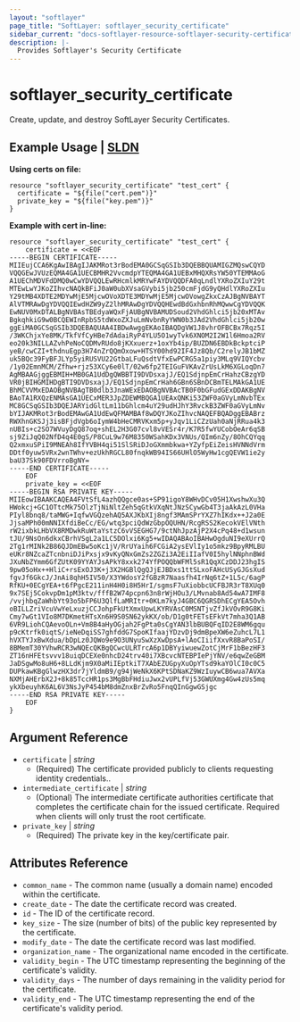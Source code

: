 ```yaml
---
layout: "softlayer"
page_title: "SoftLayer: softlayer_security_certificate"
sidebar_current: "docs-softlayer-resource-softlayer-security-certificate"
description: |-
  Provides Softlayer's Security Certificate
---
```


# softlayer_security_certificate

Create, update, and destroy SoftLayer Security Certificates. 

## Example Usage | [SLDN](http://sldn.softlayer.com/reference/datatypes/SoftLayer_Security_Certificate)
**Using certs on file:**
```
resource "softlayer_security_certificate" "test_cert" {
  certificate = "${file("cert.pem")}"
  private_key = "${file("key.pem")}"
}
```

**Example with cert in-line:**
```
resource "softlayer_security_certificate" "test_cert" {
    certificate = <<EOF
-----BEGIN CERTIFICATE-----
MIIEujCCA6KgAwIBAgIJAKMRot3rBodEMA0GCSqGSIb3DQEBBQUAMIGZMQswCQYD
VQQGEwJVUzEQMA4GA1UECBMHR2VvcmdpYTEQMA4GA1UEBxMHQXRsYW50YTEMMAoG
A1UEChMDVFdDMQ0wCwYDVQQLEwRHcmlkMRYwFAYDVQQDFA0qLndlYXRoZXIuY29t
MTEwLwYJKoZIhvcNAQkBFiJ0aW0ubXVsaGVybi5jb250cmFjdG9yQHdlYXRoZXIu
Y29tMB4XDTE2MDYwMjE5MjcwOVoXDTE3MDYwMjE5MjcwOVowgZkxCzAJBgNVBAYT
AlVTMRAwDgYDVQQIEwdHZW9yZ2lhMRAwDgYDVQQHEwdBdGxhbnRhMQwwCgYDVQQK
EwNUV0MxDTALBgNVBAsTBEdyaWQxFjAUBgNVBAMUDSoud2VhdGhlci5jb20xMTAv
BgkqhkiG9w0BCQEWInRpbS5tdWxoZXJuLmNvbnRyYWN0b3JAd2VhdGhlci5jb20w
ggEiMA0GCSqGSIb3DQEBAQUAA4IBDwAwggEKAoIBAQDgVW1J8vhrOFBCBx7Rqz5I
/3WKChjxYe8MK/TkfVfCyHBe7dAdaiRyP4YLU5O1wyTvk6XNOM2I2W1l6Hmoa2RV
eo20k3NILLAZvhPeNoCQDMvRUdo8jKXxuerz+1oxYb4ip/BUZDN6EBDkBckptciP
yeB/cwCZI+thdnuEgp3H74nZrQQmOxow+HTSY00hd92IF4Jz8Qb/C2relyJB1bMZ
uk5BQc39FyBFJLYp5yiRUSVU22GtbaLFuQsdtVfxEwPCRG5a1piy3MLq9VIQYcbv
/1y02EmnMCM/Zfhw+rjz53XCy6e0lT/02w6fp2TEIGuFVKAvZrUsLkM6XGLoqDn7
AgMBAAGjggEBMIH+MB0GA1UdDgQWBBTI9DVDsxajJ/EQ1SdjnpEmCrHahzCBzgYD
VR0jBIHGMIHDgBTI9DVDsxajJ/EQ1SdjnpEmCrHah6GBn6SBnDCBmTELMAkGA1UE
BhMCVVMxEDAOBgNVBAgTB0dlb3JnaWExEDAOBgNVBAcTB0F0bGFudGExDDAKBgNV
BAoTA1RXQzENMAsGA1UECxMER3JpZDEWMBQGA1UEAxQNKi53ZWF0aGVyLmNvbTEx
MC8GCSqGSIb3DQEJARYidGltLm11bGhlcm4uY29udHJhY3RvckB3ZWF0aGVyLmNv
bYIJAKMRot3rBodEMAwGA1UdEwQFMAMBAf8wDQYJKoZIhvcNAQEFBQADggEBABrz
RWXhnGKSJj3isBFjdVgb6oIymW4bHeCMRVKxm5p+yJqv1LiCZzUah0aNjRRua4k3
nUBIs+c2SO7WVuyDgQ87oq+shEL2H3G07cvl8vVESr4r/K7R5fwYUCobOeAr6qSB
sj9ZiJqQ02NfD4q4E0gS/P8CuL9w76M8350WSahKDx3VNUs/QIm6nZy/8OhCQYqq
Q2xmxuSPiI9MNEAh8IfYVBH4qi51SlSRiDJoGXmmbkwa+YZyfpEiZeisHVNNdVrm
DDtf0yuw5VRx2wnTWhv+ezUkhRGCL80fnqkWB94IS66UHlO5WyHw1cgQEVW1ie2y
baU37Sk90FDVrroBgNY=
-----END CERTIFICATE-----
    EOF
    private_key = <<EOF
-----BEGIN RSA PRIVATE KEY-----
MIIEowIBAAKCAQEA4FVtSfL4azhQQgce0as+SP91igoY8WHvDCv05H1XwshwXu3Q
HWokcj+GC1OTtcMk75OlzTjNiNltZeh5qGtkVXqNtJNzSCywGb4T3jaAkAzL0VHa
PIyl8bnq8/taMWG+IqfwVGQzehAQ5AXJKbXIj8ngf3MAmSPrYXZ7hIKdx++J2a0E
JjsaMPh00mNNIXfdiBeCc/EG/wtq3pciQdWzGbpOQUHN/RcgRSS2KecokVElVNth
rW2ixbkLHbVX8RMDwkRuWtaYstzC6vVSEGHG7/9ctNhJpzAjP2X4cPq48+d1wsun
tJU/9NsOn6dkxCBrhVSgL2a1LC5DOlxi6Kg5+wIDAQABAoIBAHwOgduNI9eXUrrQ
2Tg1rMINk2B86QJDmEBw5oKc1jV/RrUYaih6FCGiA2ysEVlIy1o5mkz9BpyRMLBU
eUKr8NZcaZTcnbniDJiPxsjx9vKyQNxGmZs2ZGZi3A2EiIIafV0I5hylNNphnBWd
JXuNbZYmm6GfZUtK09YYAYJsAPkY8xxk274YfPOQQbWFMl5sR1QqXCzDDJ23hgIS
9pw05oHx++HliC+rsExOJ3K+j3X2HGBlQgQJjEJBDxs1ttSLxoFAHcUSyGJGsXud
fgvJf6GkcJ/JnAi8qhH5IV50/X3YWdosY2fGBzR7Naasfh4IrNq6tZ+1L5c/6agP
RfKU+0ECgYEA+t6fPgcE211inH4H0i8H5HrI/sgmsF7uXiobbcUCFBJR3rT8XUq0
9x7SEj5CokvpDm1pM3ktv/fffB2W74pcpn63n8rWjHOu3/LMvnab8Ad54wA7IMF8
/vvjhbqZaWhbYt93o5bFP6U3QlfLaMRItr+0KLm7kyJ4GBC6QGRSDhECgYEA5Ovh
oBILLZriVcuVwYeLxuzjCCJohpFkUtXmxUpwLKYRVAsC0MSNTjvZfJkVOvR9G8Ki
Cmy7wGt1VIo8M7DKmetHTsXn6H9S0SN62ykKX/ob/D1g0tFETsEFkVt7mha3Q1AB
6VR9LiohCQAevoOLn+Vm8B4aHyOGjah2FgPta0sCgYAN3lbBUBQFqID2E8WM6gqu
p9cKtrfk0iqtS/ieNeDqiSS7ghfddG7SpoKIfaajYDzvDj9dmBpeXW6eZuhcL7L1
hVXTYJxBwXdua/bDpLz0JQWo9e9O3UNyuSwXzXwDpsA+lAoCIiifXxvR8BaPoSI/
8BMemT30YVhwRCR3wNQEcQKBgQCwcULRTrcA6p1DBYyiwuewZotCjMrF1bBezHF3
ZT16nHFEtsvvv18uiqDCEXe0nhcD24trv40i7XBcvcNTEBPIePjYNV/e6qwZeGBM
JaDSgwMo8uH6+8LLdKjm9X0aMiIEptkiT7XAbEZUGpyXuOpYTsd9kaYOlCI0c0C5
DUPkawKBgGlwzHX3dr7jYldmB9/g94jWeNkX6KPtSDNaKZ9WzIuywCB6wua7AVXa
NXMjAHErbX2J+8k85TccHR1ps3MgBbFHdiuJwx2vUPLfVj53GWUXmg4Gw4zUs5mq
ykXbeuyhK6AL6V3NsJyP454bM8dmZnxBrZvRo5FnqQInGgwGSjgc
-----END RSA PRIVATE KEY-----
    EOF
}
```

## Argument Reference

* `certificate` | *string*
    * (Required) The certificate provided publicly to clients requesting identity credentials..
* `intermediate_certificate` | *string*
    * (Optional) The intermediate certificate authorities certificate that completes the certificate chain for the issued certificate. Required when clients will only trust the root certificate.
* `private_key` | *string*
    * (Required) The private key in the key/certificate pair.

## Attributes Reference

* `common_name` - The common name (usually a domain name) encoded within the certificate.
* `create_date` - The date the certificate record was created.
* `id` - The ID of the certificate record.
* `key_size` - The size (number of bits) of the public key represented by the certificate.
* `modify_date` - The date the certificate record was last modified.
* `organization_name` - The organizational name encoded in the certificate.
* `validity_begin` - The UTC timestamp representing the beginning of the certificate's validity.
* `validity_days` - The number of days remaining in the validity period for the certificate.
* `validity_end` - The UTC timestamp representing the end of the certificate's validity period.